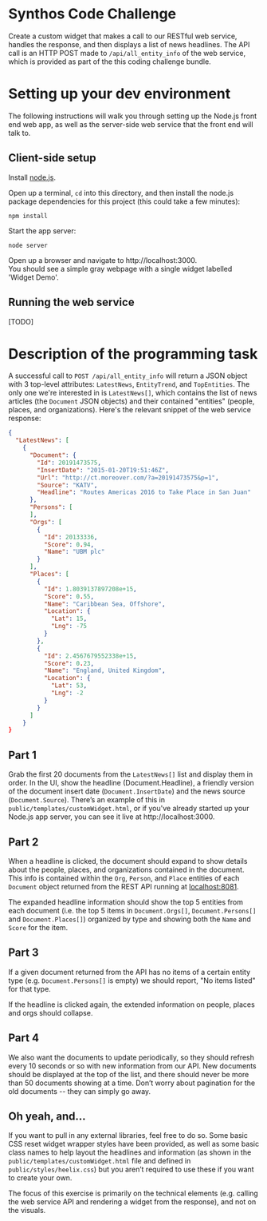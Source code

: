 # Synthos Code Challenge

Create a custom widget that makes a call to our RESTful web service, handles
the response,
and then displays a list of news headlines.  The API call is an HTTP POST made
to `/api/all_entity_info` of the web service, which is provided as part of the
this coding challenge bundle.


# Setting up your dev environment

The following instructions will walk you through setting up the Node.js front end
web app, as well as the server-side web service that the front end will talk to.

## Client-side setup

Install [node.js](https://nodejs.org/download/).

Open up a terminal, `cd` into this directory, and then install the node.js
package dependencies for this project (this could take a few minutes):

	npm install

Start the app server:

	node server

Open up a browser and navigate to http://localhost:3000.  
You should see a simple gray webpage with a single widget labelled 'Widget Demo'.

## Running the web service

[TODO]


# Description of the programming task

A successful call to `POST /api/all_entity_info` will return a JSON object with
3 top-level attributes: `LatestNews`, `EntityTrend`, and `TopEntities`. The
only one we're interested in is `LatestNews[]`, which contains the list of news
articles (the `Document` JSON objects) and their contained "entities" (people,
places, and organizations).  Here's the relevant snippet of the web service
response:

```json
{
  "LatestNews": [
    {
      "Document": {
        "Id": 20191473575,
        "InsertDate": "2015-01-20T19:51:46Z",
        "Url": "http://ct.moreover.com/?a=20191473575&p=1",
        "Source": "KATV",
        "Headline": "Routes Americas 2016 to Take Place in San Juan"
      },
      "Persons": [
      ],
      "Orgs": [
        {
          "Id": 20133336,
          "Score": 0.94,
          "Name": "UBM plc"
        }
      ],
      "Places": [
        {
          "Id": 1.8039137897208e+15,
          "Score": 0.55,
          "Name": "Caribbean Sea, Offshore",
          "Location": {
            "Lat": 15,
            "Lng": -75
          }
        },
        {
          "Id": 2.4567679552338e+15,
          "Score": 0.23,
          "Name": "England, United Kingdom",
          "Location": {
            "Lat": 53,
            "Lng": -2
          }
        }
      ]
    }
}
```

## Part 1

Grab the first 20 documents from the `LatestNews[]` list and display them in
order. In the UI, show the headline (Document.Headline), a friendly version of
the document insert date (`Document.InsertDate`) and the news source 
(`Document.Source`).  There’s an example of this in `public/templates/customWidget.html`,
or if you've already started up your Node.js app server, you can see it live at
http://localhost:3000.

## Part 2

When a headline is clicked, the document should expand to show details about the
people, places, and organizations contained in the document.  This info is
contained within the `Org`, `Person`, and `Place` entities of each `Document`
object returned from the REST API running at [localhost:8081](http://localhost:8081).

The expanded headline information should show the top 5 entities from each 
document (i.e. the top 5 items in `Document.Orgs[]`, `Document.Persons[]` and 
`Document.Places[]`) organized by type and showing both the `Name` and `Score`
for the item.

## Part 3

If a given document returned from the API has no items of a certain entity type
(e.g. `Document.Persons[]` is empty) we should report, "No items listed" for
that type.

If the headline is clicked again, the extended information on people, places
and orgs should collapse.

## Part 4

We also want the documents to update periodically, so they should refresh every
10 seconds or so with new information from our API. New documents should be 
displayed at the top of the list, and there should never be more than 50
documents showing at a time. Don’t worry about pagination for the old documents
-- they can simply go away.

## Oh yeah, and...

If you want to pull in any external libraries, feel free to do so. Some basic
CSS reset widget wrapper styles have been provided, as well as some basic class
names to help layout the headlines and information (as shown in the
`public/templates/customWidget.html` file and defined in
`public/styles/heelix.css`) but you aren’t required to use these if you want
to create your own.

The focus of this exercise is primarily on the technical elements (e.g. calling
the web service API and rendering a widget from the response), and not on the
visuals.

